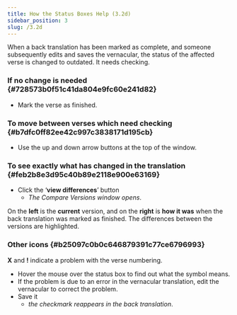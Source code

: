 ```yaml
---
title: How the Status Boxes Help (3.2d)
sidebar_position: 3
slug: /3.2d
---
```




When a back translation has been marked as complete, and someone subsequently edits and saves the vernacular, the status of the affected verse is changed to outdated. It needs checking.


### If no change is needed {#728573b0f51c41da804e9fc60e241d82}

- Mark the verse as finished.

### To move between verses which need checking {#b7dfc0ff82ee42c997c3838171d195cb}

- Use the up and down arrow buttons at the top of the window.

### To see exactly what has changed in the translation {#feb2b8e3d95c40b89e2118e900e63169}

- Click the ‘**view differences**’ button
	- _The Compare Versions window opens_.

On the **left** is the **current** version, and on the **right** is **how it was** when the back translation was marked as finished. The differences between the versions are highlighted.


### Other icons {#b25097c0b0c646879391c77ce6796993}


**X** and **!** indicate a problem with the verse numbering.

- Hover the mouse over the status box to find out what the symbol means.
- If the problem is due to an error in the vernacular translation, edit the vernacular to correct the problem.
- Save it
	- _the checkmark reappears in the back translation_.
